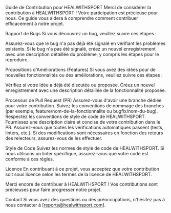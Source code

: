 Guide de Contribution pour HEALWITHSPORT
Merci de considérer la contribution à HEALWITHSPORT ! Votre participation est précieuse pour nous. Ce guide vous aidera à comprendre comment contribuer efficacement à notre projet.

Rapport de Bugs
Si vous découvrez un bug, veuillez suivre ces étapes :

Assurez-vous que le bug n'a pas déjà été signalé en vérifiant les problèmes existants.
Si le bug n'a pas été signalé, créez un nouvel enregistrement avec une description détaillée du problème, y compris les étapes pour le reproduire.

Propositions d'Améliorations (Features)
Si vous avez des idées pour de nouvelles fonctionnalités ou des améliorations, veuillez suivre ces étapes :

Vérifiez si votre idée a déjà été discutée ou proposée.
Créez un nouvel enregistrement avec une description détaillée de la fonctionnalité proposée.

Processus de Pull Request (PR)
Assurez-vous d'avoir une branche dédiée pour votre contribution.
Suivez les conventions de nommage des branches (par exemple, feature/nom-de-la-fonctionnalite ou bugfix/nom-du-bug).
Respectez les conventions de style de code de HEALWITHSPORT.
Fournissez une description claire et concise de votre contribution dans le PR.
Assurez-vous que toutes les vérifications automatiques passent (tests, linters, etc.).
Si des modifications sont nécessaires en fonction des retours des relecteurs, assurez-vous de les effectuer.

Style de Code
Suivez les normes de style de code de HEALWITHSPORT. Si nous utilisons un linter spécifique, assurez-vous que votre code est conforme à ces règles.

Licence
En contribuant à ce projet, vous acceptez que votre contribution soit sous licence selon les termes de la licence de HEALWITHSPORT.

Merci encore de contribuer à HEALWITHSPORT ! Vos contributions sont précieuses pour faire progresser notre projet.

Contact
Si vous avez des questions ou des préoccupations, n'hésitez pas à nous contacter à [reports@healwithsport.com].
